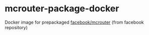 # mcrouter-package-docker

Docker image for prepackaged [facebook/mcrouter](https://github.com/facebook/mcrouter) (from facebook repository)
